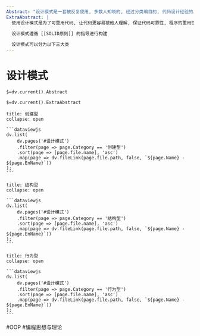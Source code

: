 ```yaml
---
Abstract: "设计模式是一套被反复使用, 多数人知晓的, 经过分类编目的, 代码设计经验的总结"
ExtraAbstract: |
  使用设计模式是为了可重用代码, 让代码更容易被他人理解, 保证代码可靠性, 程序的重用性
  
  设计模式遵循 [[SOLID原则]] 的指导进行构建

  设计模式可以分为以下三大类
---
```

# 设计模式
`$=dv.current().Abstract`

`$=dv.current().ExtraAbstract`

````ad-quote
title: 创建型
collapse: open

```dataviewjs
dv.list(
	dv.pages('#设计模式')
	.filter(page => page.Category == '创建型')
	.sort(page => [page.file.name], 'asc')
	.map(page => dv.fileLink(page.file.path, false, `${page.Name} - ${page.EnName}`))
);
```
````

````ad-quote
title: 结构型
collapse: open

```dataviewjs
dv.list(
	dv.pages('#设计模式')
	.filter(page => page.Category == '结构型')
	.sort(page => [page.file.name], 'asc')
	.map(page => dv.fileLink(page.file.path, false, `${page.Name} - ${page.EnName}`))
);
```

````

````ad-quote
title: 行为型
collapse: open

```dataviewjs
dv.list(
	dv.pages('#设计模式')
	.filter(page => page.Category == '行为型')
	.sort(page => [page.file.name], 'asc')
	.map(page => dv.fileLink(page.file.path, false, `${page.Name} - ${page.EnName}`))
);
```
````

#OOP #编程思想与理论 